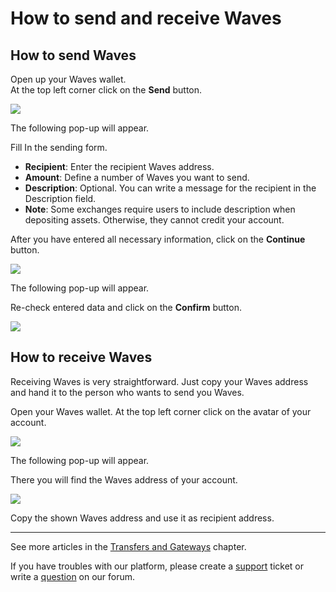 # How to send and receive Waves

## **How to send Waves**

Open up your Waves wallet.  
At the top left corner click on the **Send** button.

![](/_assets/waves_transfers_01.png)

The following pop-up will appear.

Fill In the sending form.

* **Recipient**: Enter the recipient Waves address.
* **Amount**: Define a number of Waves you want to send.
* **Description**: Optional. You can write a message for the recipient in the Description field.
* **Note**: Some exchanges require users to include description when depositing assets. Otherwise, they cannot credit your account.

After you have entered all necessary information, click on the **Continue** button.

![](/_assets/waves_transfers_02.png)

The following pop-up will appear.

Re-check entered data and click on the **Confirm** button.

![](/_assets/waves_transfers_03.png)

## **How to receive Waves**

Receiving Waves is very straightforward. Just copy your Waves address and hand it to the person who wants to send you Waves.

Open your Waves wallet. At the top left corner click on the avatar of your account.

![](/_assets/waves_transfers_04.png)

The following pop-up will appear.

There you will find the Waves address of your account.

![](/_assets/waves_transfers_05.png)

Copy the shown Waves address and use it as recipient address.

___

See more articles in the [Transfers and Gateways](/waves-client/wallet-management.md) chapter.

If you have troubles with our platform, please create a [support](https://support.wavesplatform.com/) ticket or write a [question](https://forum.wavesplatform.com/) on our forum.
